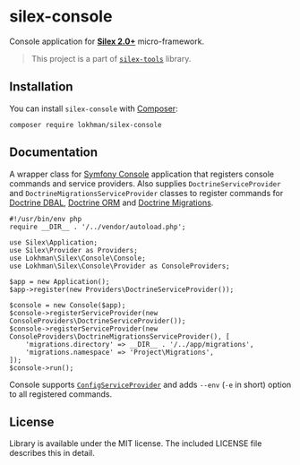 # silex-console
Console application for [**Silex 2.0+**](http://silex.sensiolabs.org/) micro-framework.

> This project is a part of [`silex-tools`](https://github.com/lokhman/silex-tools) library.

## <a name="installation"></a>Installation
You can install `silex-console` with [Composer](http://getcomposer.org):

    composer require lokhman/silex-console

## <a name="documentation"></a>Documentation
A wrapper class for [Symfony Console](https://github.com/symfony/console) application that registers console commands
and service providers. Also supplies `DoctrineServiceProvider` and `DoctrineMigrationsServiceProvider` classes to
register commands for [Doctrine DBAL](https://github.com/doctrine/dbal),
[Doctrine ORM](https://github.com/doctrine/doctrine2) and [Doctrine Migrations](https://github.com/doctrine/migrations).

    #!/usr/bin/env php
    require __DIR__ . '/../vendor/autoload.php';

    use Silex\Application;
    use Silex\Provider as Providers;
    use Lokhman\Silex\Console\Console;
    use Lokhman\Silex\Console\Provider as ConsoleProviders;

    $app = new Application();
    $app->register(new Providers\DoctrineServiceProvider());

    $console = new Console($app);
    $console->registerServiceProvider(new ConsoleProviders\DoctrineServiceProvider());
    $console->registerServiceProvider(new ConsoleProviders\DoctrineMigrationsServiceProvider(), [
        'migrations.directory' => __DIR__ . '/../app/migrations',
        'migrations.namespace' => 'Project\Migrations',
    ]);
    $console->run();

Console supports [`ConfigServiceProvider`](https://github.com/lokhman/silex-config) and adds `--env` (`-e` in short)
option to all registered commands.

## <a name="license"></a>License
Library is available under the MIT license. The included LICENSE file describes this in detail.
